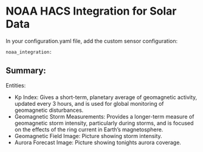 # NOAA HACS Integration for Solar Data

In your configuration.yaml file, add the custom sensor configuration:

```
noaa_integration:
```

## Summary:

Entities: 
- Kp Index: Gives a short-term, planetary average of geomagnetic activity, updated every 3 hours, and is used for global monitoring of geomagnetic disturbances.
- Geomagnetic Storm Measurements: Provides a longer-term measure of geomagnetic storm intensity, particularly during storms, and is focused on the effects of the ring current in Earth’s magnetosphere.
- Geomagnetic Field Image: Picture showing storm intensity.
- Aurora Forecast Image: Picture showing tonights aurora coverage. 
